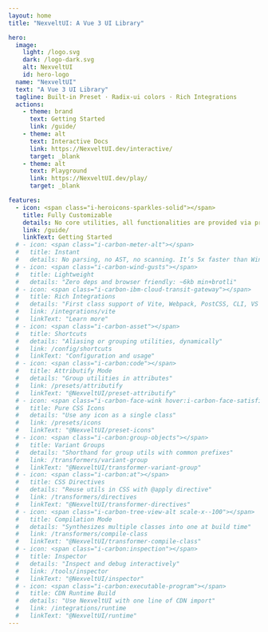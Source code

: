 ```yaml
---
layout: home
title: "NexveltUI: A Vue 3 UI Library"

hero:
  image:
    light: /logo.svg
    dark: /logo-dark.svg
    alt: NexveltUI
    id: hero-logo
  name: "NexveltUI"
  text: "A Vue 3 UI Library"
  tagline: Built-in Preset · Radix-ui colors · Rich Integrations
  actions:
    - theme: brand
      text: Getting Started
      link: /guide/
    - theme: alt
      text: Interactive Docs
      link: https://NexveltUI.dev/interactive/
      target: _blank
    - theme: alt
      text: Playground
      link: https://NexveltUI.dev/play/
      target: _blank

features:
  - icon: <span class="i-heroicons-sparkles-solid"></span>
    title: Fully Customizable
    details: No core utilities, all functionalities are provided via presets.
    link: /guide/
    linkText: Getting Started
  # - icon: <span class="i-carbon-meter-alt"></span>
  #   title: Instant
  #   details: No parsing, no AST, no scanning. It’s 5x faster than Windi CSS or Tailwind JIT.
  # - icon: <span class="i-carbon-wind-gusts"></span>
  #   title: Lightweight
  #   details: "Zero deps and browser friendly: ~6kb min+brotli"
  # - icon: <span class="i-carbon-ibm-cloud-transit-gateway"></span>
  #   title: Rich Integrations
  #   details: "First class support of Vite, Webpack, PostCSS, CLI, VS Code, ESLint, etc."
  #   link: /integrations/vite
  #   linkText: "Learn more"
  # - icon: <span class="i-carbon-asset"></span>
  #   title: Shortcuts
  #   details: "Aliasing or grouping utilities, dynamically"
  #   link: /config/shortcuts
  #   linkText: "Configuration and usage"
  # - icon: <span class="i-carbon:code"></span>
  #   title: Attributify Mode
  #   details: "Group utilities in attributes"
  #   link: /presets/attributify
  #   linkText: "@NexveltUI/preset-attributify"
  # - icon: <span class="i-carbon-face-wink hover:i-carbon-face-satisfied"></span>
  #   title: Pure CSS Icons
  #   details: "Use any icon as a single class"
  #   link: /presets/icons 
  #   linkText: "@NexveltUI/preset-icons"
  # - icon: <span class="i-carbon:group-objects"></span>
  #   title: Variant Groups
  #   details: "Shorthand for group utils with common prefixes"
  #   link: /transformers/variant-group
  #   linkText: "@NexveltUI/transformer-variant-group"
  # - icon: <span class="i-carbon:at"></span>
  #   title: CSS Directives
  #   details: "Reuse utils in CSS with @apply directive"
  #   link: /transformers/directives
  #   linkText: "@NexveltUI/transformer-directives"
  # - icon: <span class="i-carbon-tree-view-alt scale-x--100"></span>
  #   title: Compilation Mode
  #   details: "Synthesizes multiple classes into one at build time"
  #   link: /transformers/compile-class
  #   linkText: "@NexveltUI/transformer-compile-class"
  # - icon: <span class="i-carbon:inspection"></span>
  #   title: Inspector
  #   details: "Inspect and debug interactively"
  #   link: /tools/inspector
  #   linkText: "@NexveltUI/inspector"
  # - icon: <span class="i-carbon:executable-program"></span>
  #   title: CDN Runtime Build
  #   details: "Use NexveltUI with one line of CDN import"
  #   link: /integrations/runtime
  #   linkText: "@NexveltUI/runtime"
---
```

